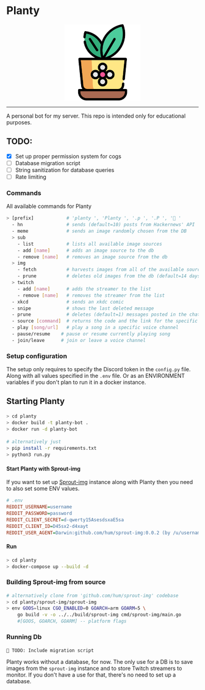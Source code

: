 # Planty
<p align="center"><img src="static/planty.png" width="200" height="200" /></p>

------------------------------------------------------------------------------------------

A personal bot for my server. This repo is intended only for educational purposes.
## TODO:
  - [x] Set up proper permission system for cogs
  - [ ] Database migration script
  - [ ] String sanitization for database queries
  - [ ] Rate limiting

### Commands
All available commands for Planty
```bash
> [prefix]            # 'planty ', 'Planty ', '.p ', '.P ', '🌱 '
  - hn                # sends (default=10) posts from Hackernews' API
  - meme              # sends an image randomly chosen from the DB
  > sub
    - list            # lists all available image sources          
    - add [name]      # adds an image source to the db
    - remove [name]   # removes an image source from the db
  > img
    - fetch           # harvests images from all of the available sources
    - prune           # deletes old images from the db (default=14 days)
  > twitch
    - add [name]      # adds the streamer to the list
    - remove [name]   # removes the streamer from the list
  - xkcd              # sends an xkdc comic
  - snipe             # shows the last deleted message
  - prune             # deletes (default=1) messages posted in the chat
  - source [command]  # returns the code and the link for the specific command 
  - play [song/url]   # play a song in a specific voice channel
  - pause/resume    # pause or resume currently playing song
  - join/leave      # join or leave a voice channel
```

### Setup configuration
The setup only requires to specify the Discord token in the `config.py` file. Along with all values specified in the `.env` file. Or as an ENVIRONMENT variables if you don't plan to run it in a docker instance.

## Starting Planty
```bash
> cd planty
> docker build -t planty-bot .
> docker run -d planty-bot

# alternatively just
> pip install -r requirements.txt
> python3 run.py
```

#### Start Planty with Sprout-img
If you want to set up [Sprout-img](https://github.com/hum/sprout-img) instance along with Planty then you need to also   set some ENV values.

```ini
# .env
REDDIT_USERNAME=username
REDDIT_PASSWORD=password
REDDIT_CLIENT_SECRET=d-qwerty15AsesdsxaE5sa
REDDIT_CLIENT_ID=D45sx2-d4xayt
REDDIT_USER_AGENT=Darwin:github.com/hum/sprout-img:0.0.2 (by /u/username)
```

#### Run
```bash
> cd planty
> docker-compose up --build -d 
```

### Building Sprout-img from source
```bash
# alternatively clone from 'github.com/hum/sprout-img' codebase
> cd planty/sprout-img/sprout-img
> env GOOS=linux CGO_ENABLED=0 GOARCH=arm GOARM=5 \
    go build -v -o ../../build/sprout-img cmd/sprout-img/main.go
    #[GOOS, GOARCH, GOARM] -- platform flags
```

### Running Db
```🌱 TODO: Include migration script```

Planty works without a database, for now. The only use for a DB is to save images from the `sprout-img` instance and to store Twitch streamers to monitor. If you don't have a use for that, there's no need to set up a database.
